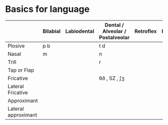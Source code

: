 # Basics for language

|                     | Bilabial | Labiodental | Dental / Alveolar / Postalveolar | Retroflex | Palatal | Velar | Uvular | Pharyngeal | Glottal |
| ------------------- | -------- | ----------- | -------------------------------- | --------- | ------- | ----- | ------ | ---------- | ------- |
| Plosive             | p b      |             | t d                              |           |         |       |        |            |         |
| Nasal               | m        |             | n                                |           |         |    ŋ  |        |            |         |
| Trill               |          |             | r                                |           |         |       |        |            |         |
| Tap or Flap         |          |             |                                  |           |         |       |        |            |         |
| Fricative           |          |             | θð  ,   SZ      , ʃʒ             |           |         |       |        |            |         |
| Lateral Fricative   |          |             |                                  |           |         |       |        |            |         |
| Approximant         |          |             |                                  |           |         |       |        |            |         |
| Lateral approximant |          |             |                                  |           |         |       |        |            |         |
